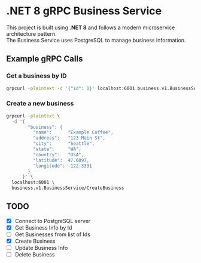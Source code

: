 # .NET 8 gRPC Business Service

This project is built using **.NET 8** and follows a modern microservice architecture pattern.  
The Business Service uses PostgreSQL to manage business information.

## Example gRPC Calls

### Get a business by ID

```bash
grpcurl -plaintext -d '{"id": 1}' localhost:6001 business.v1.BusinessService/GetBusinessById
```

### Create a new business

```bash
grpcurl -plaintext \
  -d '{
        "business": {
          "name":      "Example Coffee",
          "address":   "123 Main St",
          "city":      "Seattle",
          "state":     "WA",
          "country":   "USA",
          "latitude":  47.6097,
          "longitude": -122.3331
        }
      }' \
  localhost:6001 \
  business.v1.BusinessService/CreateBusiness
```

## TODO

- [x] Connect to PostgreSQL server  
- [x] Get Business Info by Id  
- [ ] Get Businesses from list of Ids  
- [x] Create Business  
- [ ] Update Business Info  
- [ ] Delete Business  
